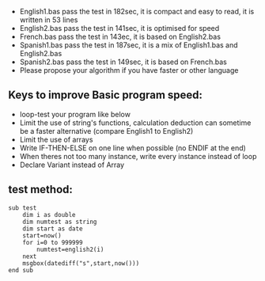 - English1.bas pass the test in 182sec, it is compact and easy to read, it is written in 53 lines
- English2.bas pass the test in 141sec, it is optimised for speed
- French.bas pass the test in 143ec, it is based on English2.bas
- Spanish1.bas pass the test in 187sec, it is a mix of English1.bas and English2.bas
- Spanish2.bas pass the test in 149sec, it is based on French.bas
- Please propose your algorithm if you have faster or other language

## Keys to improve Basic program speed:
- loop-test your program like below
- Limit the use of string's functions, calculation deduction can sometime be a faster alternative (compare English1 to English2)
- Limit the use of arrays
- Write IF-THEN-ELSE on one line when possible (no ENDIF at the end)
- When theres not too many instance, write every instance instead of loop
- Declare Variant instead of Array

## test method:
 
```
sub test
	dim i as double
	dim numtest as string
	dim start as date
	start=now()
	for i=0 to 999999
		numtest=english2(i)
	next
	msgbox(datediff("s",start,now()))
end sub
```
